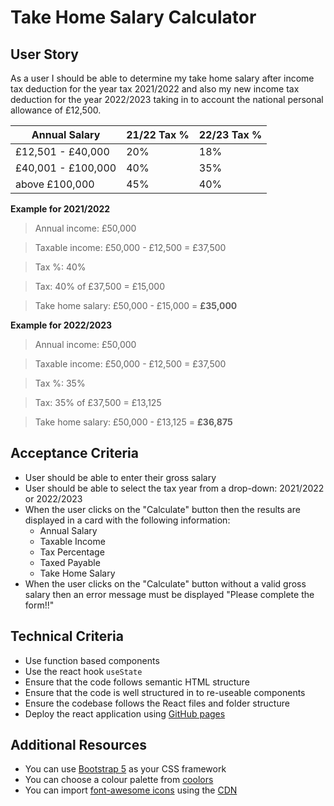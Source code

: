# Take Home Salary Calculator

## User Story

As a user I should be able to determine my take home salary after income tax deduction for the year tax 2021/2022 and also my new income tax deduction for the year 2022/2023 taking in to account the national personal allowance of £12,500.

| Annual Salary      | 21/22 Tax % | 22/23 Tax % |
| ------------------ | ----------- | ----------- |
| £12,501 - £40,000  | 20%         | 18%         |
| £40,001 - £100,000 | 40%         | 35%         |
| above £100,000     | 45%         | 40%         |

**Example for 2021/2022**

> Annual income: £50,000

> Taxable income: £50,000 - £12,500 = £37,500

> Tax %: 40%

> Tax: 40% of £37,500 = £15,000

> Take home salary: £50,000 - £15,000 = **£35,000**

**Example for 2022/2023**

> Annual income: £50,000

> Taxable income: £50,000 - £12,500 = £37,500

> Tax %: 35%

> Tax: 35% of £37,500 = £13,125

> Take home salary: £50,000 - £13,125 = **£36,875**

## Acceptance Criteria

- User should be able to enter their gross salary
- User should be able to select the tax year from a drop-down: 2021/2022 or 2022/2023
- When the user clicks on the "Calculate" button then the results are displayed in a card with the following information:
  - Annual Salary
  - Taxable Income
  - Tax Percentage
  - Taxed Payable
  - Take Home Salary
- When the user clicks on the "Calculate" button without a valid gross salary then an error message must be displayed "Please complete the form!!"

## Technical Criteria

- Use function based components
- Use the react hook `useState`
- Ensure that the code follows semantic HTML structure
- Ensure that the code is well structured in to re-useable components
- Ensure the codebase follows the React files and folder structure
- Deploy the react application using [GitHub pages](https://github.com/gitname/react-gh-pages)

## Additional Resources

- You can use [Bootstrap 5](https://getbootstrap.com/docs/5.3/getting-started/introduction/) as your CSS framework
- You can choose a colour palette from [coolors](https://coolors.co/)
- You can import [font-awesome icons](https://fontawesome.com/icons) using the [CDN](https://cdnjs.com/libraries/font-awesome)

